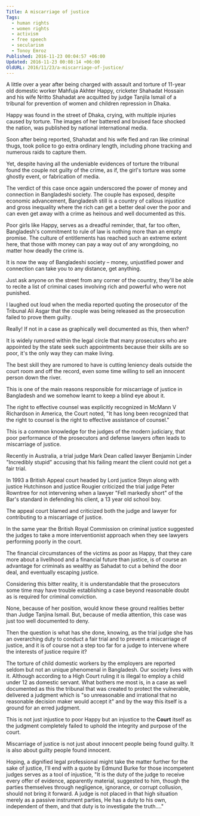 ```yaml
---
Title: A miscarriage of justice
Tags:
  - human rights
  - women rights
  - activism
  - free speech
  - secularism
  - Tonoy Emroz
Published: 2016-11-23 00:04:57 +06:00
Updated: 2016-11-23 00:08:14 +06:00
OldURL: 2016/11/23/a-miscarriage-of-justice/
---
```


A little over a year after being charged with assault and torture of 11-year old domestic worker Mahfuja Akhter Happy, cricketer Shahadat Hossain and his wife Nritto Shahadat are acquitted by judge Tanjila Ismail of a tribunal for prevention of women and children repression in Dhaka.

Happy was found in the street of Dhaka, crying, with multiple injuries caused by torture. The images of her battered and bruised face shocked the nation, was published by national international media.

Soon after being reported, Shahadat and his wife fled and ran like criminal thugs, took police to go extra ordinary length, including phone tracking and numerous raids to capture them.

Yet, despite having all the undeniable evidences of torture the tribunal found the couple not guilty of the crime, as if, the girl's torture was some ghostly event, or fabrication of media.

The verdict of this case once again underscored the power of money and connection in Bangladeshi society. The couple has exposed, despite economic advancement, Bangladesh still is a country of callous injustice and gross inequality where the rich can get a better deal over the poor and can even get away with a crime as heinous and well documented as this.

Poor girls like Happy, serves as a dreadful reminder, that, far too often, Bangladesh's commitment to rule of law is nothing more than an empty promise. The culture of entitlements has reached such an extreme extent here, that those with money can pay a way out of any wrongdoing, no matter how deadly the crime is.

It is now the way of Bangladeshi society – money, unjustified power and connection can take you to any distance, get anything.

Just ask anyone on the street from any corner of the country, they'll be able to recite a list of criminal cases involving rich and powerful who were not punished.

I laughed out loud when the media reported quoting the prosecutor of the Tribunal Ali Asgar that the couple was being released as the prosecution failed to prove them guilty.

Really! If not in a case as graphically well documented as this, then when?

It is widely rumored within the legal circle that many prosecutors who are appointed by the state seek such appointments because their skills are so poor, it's the only way they can make living.

The best skill they are rumored to have is cutting leniency deals outside the court room and off the record, even some time willing to sell an innocent person down the river.

This is one of the main reasons responsible for miscarriage of justice in Bangladesh and we somehow learnt to keep a blind eye about it.

The right to effective counsel was explicitly recognized in McMann V Richardson in America, the Court noted, "It has long been recognized that the right to counsel is the right to effective assistance of counsel."

This is a common knowledge for the judges of the modern judiciary, that poor performance of the prosecutors and defense lawyers often leads to miscarriage of justice.

Recently in Australia, a trial judge Mark Dean called lawyer Benjamin Linder "Incredibly stupid" accusing that his failing meant the client could not get a fair trial.

In 1993 a British Appeal court headed by Lord justice Steyn along with justice Hutchinson and justice Rougier criticized the trial judge Peter Rowntree for not intervening when a lawyer "Fell markedly short" of the Bar's standard in defending his client, a 13 year old school boy.

The appeal court blamed and criticized both the judge and lawyer for contributing to a miscarriage of justice.

In the same year the British Royal Commission on criminal justice suggested the judges to take a more interventionist approach when they see lawyers performing poorly in the court.

The financial circumstances of the victims as poor as Happy, that they care more about a livelihood and a financial future than justice, is of course an advantage for criminals as wealthy as Sahadat to cut a behind the door deal, and eventually escaping justice.

Considering this bitter reality, it is understandable that the prosecutors some time may have trouble establishing a case beyond reasonable doubt as is required for criminal conviction.

None, because of her position, would know these ground realities better than Judge Tanjina Ismail. But, because of media attention, this case was just too well documented to deny.

Then the question is what has she done, knowing, as the trial judge she has an overarching duty to conduct a fair trial and to prevent a miscarriage of justice, and it is of course not a step too far for a judge to intervene where the interests of justice require it?

The torture of child domestic workers by the employers are reported seldom but not an unique phenomenal in Bangladesh. Our society lives with it. Although according to a High Court ruling it is illegal to employ a child under 12 as domestic servant. What bothers me most is, in a case as well documented as this the tribunal that was created to protect the vulnerable, delivered a judgment which is "so unreasonable and irrational that no reasonable decision maker would accept it" and by the way this itself is a ground for an erred judgment.

This is not just injustice to poor Happy but an injustice to the <strong>Court</strong> itself as the judgment completely failed to uphold the integrity and purpose of the court.

Miscarriage of justice is not just about innocent people being found guilty. It is also about guilty people found innocent.

Hoping, a dignified legal professional might take the matter further for the sake of justice, I'll end with a quote by Edmund Burke for those incompetent judges serves as a tool of injustice, "It is the duty of the judge to receive every offer of evidence, apparently material, suggested to him, though the parties themselves through negligence, ignorance, or corrupt collusion, should not bring it forward. A judge is not placed in that high situation merely as a passive instrument parties, He has a duty to his own, independent of them, and that duty is to investigate the truth…."
